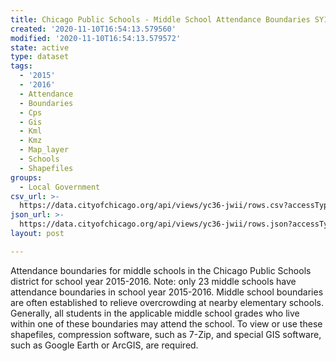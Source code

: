 ```yaml
---
title: Chicago Public Schools - Middle School Attendance Boundaries SY1516
created: '2020-11-10T16:54:13.579560'
modified: '2020-11-10T16:54:13.579572'
state: active
type: dataset
tags:
  - '2015'
  - '2016'
  - Attendance
  - Boundaries
  - Cps
  - Gis
  - Kml
  - Kmz
  - Map_layer
  - Schools
  - Shapefiles
groups:
  - Local Government
csv_url: >-
  https://data.cityofchicago.org/api/views/yc36-jwii/rows.csv?accessType=DOWNLOAD
json_url: >-
  https://data.cityofchicago.org/api/views/yc36-jwii/rows.json?accessType=DOWNLOAD
layout: post

---
```

Attendance boundaries for middle schools in the Chicago Public Schools district for school year 2015-2016. Note: only 23 middle schools have attendance boundaries in school year 2015-2016. Middle school boundaries are often established to relieve overcrowding at nearby elementary schools. Generally, all students in the applicable middle school grades who live within one of these boundaries may attend the school. To view or use these shapefiles, compression software, such as 7-Zip, and special GIS software, such as Google Earth or ArcGIS, are required.
